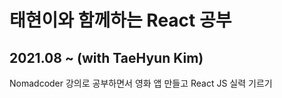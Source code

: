 태현이와 함께하는 React 공부
======

2021.08 ~ (with TaeHyun Kim)
------

Nomadcoder 강의로 공부하면서 영화 앱 만들고 React JS 실력 기르기